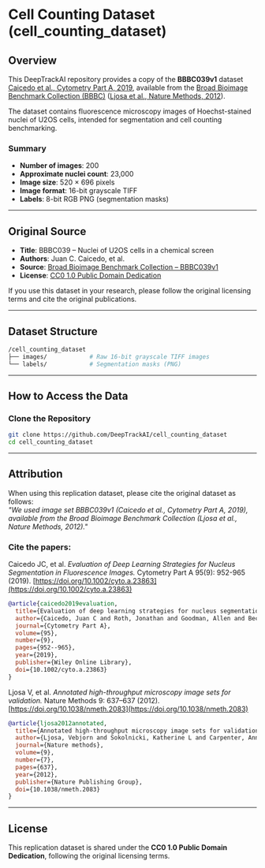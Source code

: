 # Cell Counting Dataset (cell_counting_dataset)

## Overview

This DeepTrackAI repository provides a copy of the **BBBC039v1** dataset [Caicedo et al., Cytometry Part A, 2019](https://doi.org/10.1002/cyto.a.23863), available from the [Broad Bioimage Benchmark Collection (BBBC)](https://bbbc.broadinstitute.org/BBBC039/) ([Ljosa et al., Nature Methods, 2012](https://doi.org/10.1038/nmeth.2083)).

The dataset contains fluorescence microscopy images of Hoechst-stained nuclei of U2OS cells, intended for segmentation and cell counting benchmarking.

### Summary
- **Number of images**: 200  
- **Approximate nuclei count**: 23,000  
- **Image size**: 520 × 696 pixels  
- **Image format**: 16-bit grayscale TIFF  
- **Labels**: 8-bit RGB PNG (segmentation masks)

---

## Original Source

- **Title**: BBBC039 – Nuclei of U2OS cells in a chemical screen
- **Authors**: Juan C. Caicedo, et al.
- **Source**: [Broad Bioimage Benchmark Collection – BBBC039v1](https://bbbc.broadinstitute.org/BBBC039/)  
- **License**: [CC0 1.0 Public Domain Dedication](https://creativecommons.org/publicdomain/zero/1.0/)

If you use this dataset in your research, please follow the original licensing terms and cite the original publications.

---

## Dataset Structure

```bash
/cell_counting_dataset
├── images/            # Raw 16-bit grayscale TIFF images
└── labels/            # Segmentation masks (PNG)
```

---

## How to Access the Data

### Clone the Repository
```bash
git clone https://github.com/DeepTrackAI/cell_counting_dataset
cd cell_counting_dataset
```

---

## Attribution

When using this replication dataset, please cite the original dataset as follows:  
*"We used image set BBBC039v1 (Caicedo et al., Cytometry Part A, 2019), available from the Broad Bioimage Benchmark Collection (Ljosa et al., Nature Methods, 2012)."*

### Cite the papers:
Caicedo JC, et al. *Evaluation of Deep Learning Strategies for Nucleus Segmentation in Fluorescence Images.* Cytometry Part A 95(9): 952-965 (2019). [https://doi.org/10.1002/cyto.a.23863](https://doi.org/10.1002/cyto.a.23863)  

```bibtex
@article{caicedo2019evaluation,
  title={Evaluation of deep learning strategies for nucleus segmentation in fluorescence images},
  author={Caicedo, Juan C and Roth, Jonathan and Goodman, Allen and Becker, Tim and Karhohs, Kyle W and Broisin, Matthieu and Molnar, Csaba and McQuin, Claire and Singh, Shantanu and Theis, Fabian J and others},
  journal={Cytometry Part A},
  volume={95},
  number={9},
  pages={952--965},
  year={2019},
  publisher={Wiley Online Library},
  doi={10.1002/cyto.a.23863}
}
```

Ljosa V, et al. *Annotated high-throughput microscopy image sets for validation.* Nature Methods 9: 637–637 (2012). [https://doi.org/10.1038/nmeth.2083](https://doi.org/10.1038/nmeth.2083)  

```bibtex
@article{ljosa2012annotated,
  title={Annotated high-throughput microscopy image sets for validation},
  author={Ljosa, Vebjorn and Sokolnicki, Katherine L and Carpenter, Anne E},
  journal={Nature methods},
  volume={9},
  number={7},
  pages={637},
  year={2012},
  publisher={Nature Publishing Group},
  doi={10.1038/nmeth.2083}
}
```

---

## License

This replication dataset is shared under the **CC0 1.0 Public Domain Dedication**, following the original licensing terms.
